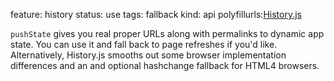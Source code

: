 feature: history
status: use
tags: fallback
kind: api
polyfillurls:[History.js](https://github.com/balupton/history.js)

`pushState` gives you real proper URLs along with permalinks to dynamic app state. You can use it and fall back to page refreshes if you'd like. Alternatively, History.js smooths out some browser implementation differences and an and optional hashchange fallback for HTML4 browsers.
